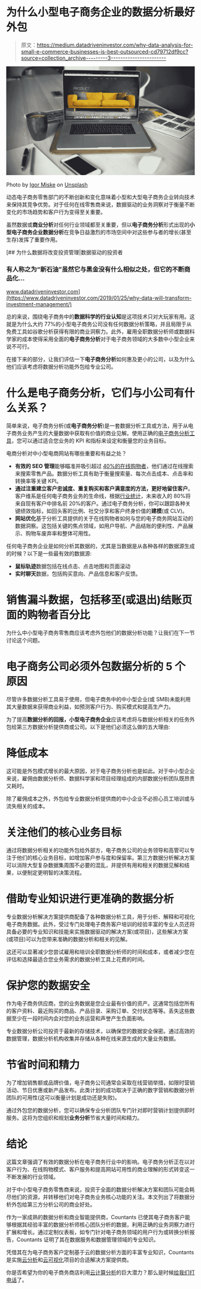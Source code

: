 # 为什么小型电子商务企业的数据分析最好外包

> 原文：<https://medium.datadriveninvestor.com/why-data-analysis-for-small-e-commerce-businesses-is-best-outsourced-cd79712df9cc?source=collection_archive---------3----------------------->

![](img/1795022abe422d99be458d6afa630f1c.png)

Photo by [Igor Miske](https://unsplash.com/@igormiske?utm_source=medium&utm_medium=referral) on [Unsplash](https://unsplash.com?utm_source=medium&utm_medium=referral)

动态电子商务零售部门的不断创新和变化意味着小型和大型电子商务企业转向技术来保持其竞争优势。对于任何在线零售商来说，数据驱动的业务洞察对于衡量不断变化的市场趋势和客户行为变得至关重要。

虽然数据或**商业分析**对任何行业领域都至关重要，但以**电子商务分析**形式出现的**小型电子商务企业数据分析**在竞争日益激烈的市场空间中对这些参与者的增长(甚至生存)发挥了重要作用。

[](https://www.datadriveninvestor.com/2019/01/25/why-data-will-transform-investment-management/) [## 为什么数据将改变投资管理|数据驱动的投资者

### 有人称之为“新石油”虽然它与黑金没有什么相似之处，但它的不断商品化…

www.datadriveninvestor.com](https://www.datadriveninvestor.com/2019/01/25/why-data-will-transform-investment-management/) 

总的来说，围绕电子商务中的**数据科学的行业认知**是这项技术只对大玩家有用。这就是为什么大约 77%的小型电子商务公司没有任何数据分析策略，并且局限于从免费工具如谷歌分析获得有限的商业洞察力。此外，雇用全职数据分析师或数据科学家的成本使得采用全面的**电子商务分析**对于电子商务领域的大多数中小型企业来说不可行。

在接下来的部分，让我们评估一下**电子商务分析**如何惠及更小的公司，以及为什么他们应该考虑将数据分析功能外包给专业公司。

# 什么是电子商务分析，它们与小公司有什么关系？

简单来说，电子商务分析(或**电子商务分析**)是一套数据分析工具或方法，用于从电子商务业务产生的大量数据中获取有价值的商业见解。使用正确的[电子商务分析工具](https://whidegroup.com/blog/ecommerce-analytics-tools-product-owners-guide/)，您可以通过适合您业务的 KPI 和指标来设定和衡量您的业务目标。

电商分析对中小型电商网站有哪些重要和有益之处？

*   **有效的 SEO 管理**能够瞄准并吸引超过 [40%的在线购物者](https://www.salesforce.com/products/commerce-cloud/overview/)，他们通过在线搜索来搜索零售产品。数据分析工具有助于衡量搜索量、每次点击成本、点击率和转换率等关键 KPI。
*   **通过注重建立客户忠诚度、重复购买和客户满意度的方法，更好地留住客户**。客户维系是任何电子商务业务的生命线，根据[行业统计](https://www.forbes.com/sites/ajagrawal/2016/05/02/how-to-increase-the-value-of-your-existing-customers/#48391f058f9c)，未来收入的 80%将来自现有客户中排名前 20%的客户。通过电子商务分析，你可以跟踪各种关键绩效指标，如回头客的比例、社交分享和客户终身价值的**建模**(或 CLV)。
*   **网站优化**基于分析工具提供的关于在线购物者如何与您的电子商务网站互动的数据洞察。这包括关键的焦点领域，如用户导航、产品结账的便利性、产品展示、购物车废弃率和整体可用性。

任何电子商务企业是如何分析其数据的，尤其是当数据是从各种各样的数据源生成的时候？以下是一些最有效的数据源:

*   **鼠标轨迹**数据包括在线点击、点击地图和页面滚动
*   **实时聊天**数据，包括购买意向、产品信息和客户反馈。

# 销售漏斗数据，包括移至(或退出)结账页面的购物者百分比

为什么中小型电子商务零售商应该考虑外包他们的数据分析功能？让我们在下一节讨论这个问题。

# 电子商务公司必须外包数据分析的 5 个原因

尽管许多数据分析工具易于使用，但电子商务中的中小型企业(或 SMB)未能利用其大量数据来获得商业利益，如预测客户行为、购买模式和提高生产力。

为了提高**数据分析的回报，小型电子商务企业**应该考虑将与数据分析相关的任务外包给第三方数据分析提供商或公司。以下是他们必须这么做的五大理由:

# 降低成本

这可能是外包模式增长的最大原因，对于电子商务分析也是如此。对于中小型企业来说，雇佣由数据分析师、数据科学家和项目经理组成的内部数据分析团队既昂贵又耗时。

除了雇佣成本之外，外包给专业数据分析提供商的中小企业不必担心员工培训或与流失相关的成本。

# 关注他们的核心业务目标

通过将数据分析相关的功能外包给外部方，电子商务公司的业务领导和高管可以专注于他们的核心业务目标，如增加客户参与度和保留率。第三方数据分析解决方案可以消除大型复杂数据集周围不必要的混乱，并提供有用和相关的数据见解和结果，以便制定更明智的决策流程。

# 借助专业知识进行更准确的数据分析

专业数据分析解决方案提供商配备了各种数据分析工具，用于分析、解释和可视化电子商务数据。此外，受过专门处理电子商务客户培训的经验丰富的专业人员还将具备必要的专业知识和技能来实施数据驱动的解决方案(或项目)，这些解决方案(或项目)可以为您带来准确的数据分析和相关的见解。

这还可以显著减少您尝试雇用和培训全职数据分析师的时间和成本，或者减少您在评估和选择最适合您业务需求的数据分析工具上花费的时间。

# 保护您的数据安全

作为电子商务供应商，您的业务数据是您企业最有价值的资产。这通常包括您所有的客户资料、最近购买的商品、产品目录、采购订单、交付状态等等。丢失这些数据至少在一段时间内会对您的业务运营和声誉产生负面影响。

专业数据分析公司投资于最新的存储技术，以确保您的数据安全保密。通过高效的数据管理，数据分析机构收集并存储从各种在线来源生成的大量业务数据。

# 节省时间和精力

为了增加销售额或品牌价值，电子商务公司通常会采取在线营销举措，如限时营销活动、节日优惠或新产品发布。此类计划的成功取决于正确的数字营销和数据分析团队的可用性(这可以衡量计划是成功还是失败)。

通过外包您的数据分析，您可以确保专业分析团队专门针对即时营销计划提供即时服务。这将为您组织和规划**业务分析**节省大量时间和精力。

# 结论

这篇文章强调了有效的数据分析在电子商务行业中的影响。电子商务分析正在以对客户行为、在线购物模式、客户服务和提高网站可用性的商业理解的形式转变这一不断发展的行业领域。

对于中小型电子商务零售商来说，投资于全面的数据分析解决方案和团队可能会耗尽他们的资源，并转移他们对电子商务业务核心功能的关注。本文列出了将数据分析外包给第三方分析公司的商业好处。

作为一家成熟的数据分析和商业智能提供商，Countants 已使其电子商务客户能够根据其经验丰富的数据分析师核心团队分析的数据，利用正确的业务洞察力进行扩展和增长。通过定制仪表板，如专门针对电子商务领域的用户行为或转换分析报告，Countants 证明了其在数据服务和数据管理领域的专业知识。

凭借其在为电子商务客户定制基于云的数据分析方面的丰富专业知识，Countants 是实施[云分析](https://www.countants.com/services/cloud-analytics/?utm_medium=social&utm_source=Medium&utm_campaign=Traffic)和[云可视化](https://www.countants.com/services/cloud-visualization/?utm_medium=social&utm_source=Medium&utm_campaign=Traffic)项目的合适解决方案提供商。

你是否希望为你的电子商务商店利用[云计算分析](https://www.countants.com/blogs/ways-in-which-artificial-intelligence-is-impacting-ecommerce-business/?utm_medium=social&utm_source=Medium&utm_campaign=Traffic)的巨大潜力？那么是时候[给我们打电话](https://www.countants.com/contact-us/?utm_medium=social&utm_source=Medium&utm_campaign=Traffic)了。